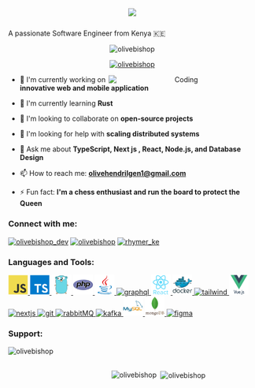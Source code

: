 <h1 align="center">
  <img src="https://readme-typing-svg.herokuapp.com/?lines=Hello,+👋;I'm+Olive+Bishop&center=true&size=30">
</h1
<h3 align="center">A passionate Software Engineer from Kenya 🇰🇪</h3>

<p align="center">
  <img src="https://komarev.com/ghpvc/?username=olivebishop&label=Profile%20views&color=0e75b6&style=flat" alt="olivebishop" />
</p>
<p align="center">
  <a href="https://github.com/ryo-ma/github-profile-trophy">
    <img src="https://github-profile-trophy.vercel.app/?username=olivebishop&theme=darkhub&no-frame=true&row=1&column=7" alt="olivebishop" />
  </a>
</p>

<p align="center">
  <img align="right" alt="Coding" width="300" src="https://i.imgflip.com/65efzo.gif">
</p>

- 🔭 I'm currently working on **innovative web and mobile application**

- 🌱 I'm currently learning **Rust**

- 👯 I'm looking to collaborate on **open-source projects**

- 🤝 I'm looking for help with **scaling distributed systems**

- 💬 Ask me about **TypeScript, Next js , React, Node.js, and Database Design**

- 📫 How to reach me: **olivehendrilgen1@gmail.com**

- ⚡ Fun fact: **I'm a chess enthusiast and run the board to protect the Queen**

<h3 align="left">Connect with me:</h3>
<p align="left">
  <a href="https://twitter.com/olivebishop_dev" target="blank"><img align="center" src="https://raw.githubusercontent.com/rahuldkjain/github-profile-readme-generator/master/src/images/icons/Social/twitter.svg" alt="olivebishop_dev" height="30" width="40" /></a>
  <a href="https://linkedin.com/in/olivebishop" target="blank"><img align="center" src="https://raw.githubusercontent.com/rahuldkjain/github-profile-readme-generator/master/src/images/icons/Social/linked-in-alt.svg" alt="olivebishop" height="30" width="40" /></a>
  <a href="https://instagram.com/rhymer_ke" target="blank"><img align="center" src="https://raw.githubusercontent.com/rahuldkjain/github-profile-readme-generator/master/src/images/icons/Social/instagram.svg" alt="rhymer_ke" height="30" width="40" /></a>
</p>

<h3 align="left">Languages and Tools:</h3>
<p align="left">
  <a href="https://developer.mozilla.org/en-US/docs/Web/JavaScript" target="_blank" rel="noreferrer">
    <img src="https://raw.githubusercontent.com/devicons/devicon/master/icons/javascript/javascript-original.svg" alt="javascript" width="40" height="40"/>
  </a>
  <a href="https://www.typescriptlang.org/" target="_blank" rel="noreferrer">
    <img src="https://raw.githubusercontent.com/devicons/devicon/master/icons/typescript/typescript-original.svg" alt="typescript" width="40" height="40"/>
  </a>
  <a href="https://golang.org" target="_blank" rel="noreferrer">
    <img src="https://raw.githubusercontent.com/devicons/devicon/master/icons/go/go-original.svg" alt="go" width="40" height="40"/>
  </a>
  <a href="https://www.php.net" target="_blank" rel="noreferrer">
    <img src="https://raw.githubusercontent.com/devicons/devicon/master/icons/php/php-original.svg" alt="php" width="40" height="40"/>
  </a>
  <a href="https://www.java.com" target="_blank" rel="noreferrer">
    <img src="https://raw.githubusercontent.com/devicons/devicon/master/icons/java/java-original.svg" alt="java" width="40" height="40"/>
  </a>
  <a href="https://graphql.org" target="_blank" rel="noreferrer">
    <img src="https://www.vectorlogo.zone/logos/graphql/graphql-icon.svg" alt="graphql" width="40" height="40"/>
  </a>
  <a href="https://reactjs.org/" target="_blank" rel="noreferrer">
    <img src="https://raw.githubusercontent.com/devicons/devicon/master/icons/react/react-original-wordmark.svg" alt="react" width="40" height="40"/>
  </a>
  <a href="https://www.docker.com/" target="_blank" rel="noreferrer">
    <img src="https://raw.githubusercontent.com/devicons/devicon/master/icons/docker/docker-original-wordmark.svg" alt="docker" width="40" height="40"/>
  </a>
  <a href="https://tailwindcss.com/" target="_blank" rel="noreferrer">
    <img src="https://www.vectorlogo.zone/logos/tailwindcss/tailwindcss-icon.svg" alt="tailwind" width="40" height="40"/>
  </a>
  <a href="https://vuejs.org/" target="_blank" rel="noreferrer">
    <img src="https://raw.githubusercontent.com/devicons/devicon/master/icons/vuejs/vuejs-original-wordmark.svg" alt="vuejs" width="40" height="40"/>
  </a>
  <a href="https://nextjs.org/" target="_blank" rel="noreferrer">
    <img src="https://cdn.worldvectorlogo.com/logos/nextjs-2.svg" alt="nextjs" width="40" height="40"/>
  </a>
  <a href="https://git-scm.com/" target="_blank" rel="noreferrer">
    <img src="https://www.vectorlogo.zone/logos/git-scm/git-scm-icon.svg" alt="git" width="40" height="40"/>
  </a>
  <a href="https://www.rabbitmq.com" target="_blank" rel="noreferrer">
    <img src="https://www.vectorlogo.zone/logos/rabbitmq/rabbitmq-icon.svg" alt="rabbitMQ" width="40" height="40"/>
  </a>
  <a href="https://kafka.apache.org/" target="_blank" rel="noreferrer">
    <img src="https://www.vectorlogo.zone/logos/apache_kafka/apache_kafka-icon.svg" alt="kafka" width="40" height="40"/>
  </a>
  <a href="https://www.mysql.com/" target="_blank" rel="noreferrer">
    <img src="https://raw.githubusercontent.com/devicons/devicon/master/icons/mysql/mysql-original-wordmark.svg" alt="mysql" width="40" height="40"/>
  </a>
  <a href="https://www.mongodb.com/" target="_blank" rel="noreferrer">
    <img src="https://raw.githubusercontent.com/devicons/devicon/master/icons/mongodb/mongodb-original-wordmark.svg" alt="mongodb" width="40" height="40"/>
  </a>
  <a href="https://www.figma.com/" target="_blank" rel="noreferrer">
    <img src="https://www.vectorlogo.zone/logos/figma/figma-icon.svg" alt="figma" width="40" height="40"/>
  </a>
</p>

<h3 align="left">Support:</h3>
<p>
  <a href="https://www.buymeacoffee.com/olivebishop">
    <img align="left" src="https://cdn.buymeacoffee.com/buttons/v2/default-yellow.png" height="50" width="210" alt="olivebishop" />
  </a>
</p>
<br><br>

<p>
  <img align="left" src="https://github-readme-stats.vercel.app/api/top-langs?username=olivebishop&show_icons=true&locale=en&layout=compact&theme=radical" alt="olivebishop" />
</p>

<p>&nbsp;
  <img align="center" src="https://github-readme-stats.vercel.app/api?username=olivebishop&show_icons=true&locale=en&theme=radical" alt="olivebishop" />
</p>



